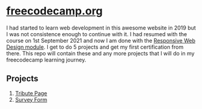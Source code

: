 # [freecodecamp.org](freecodecamp.org)
I had started to learn web development in this awesome website in 2019 but I was not consistence enough to continue with it. I had resumed with the course on 1st September 2021 and now I am done with the [Responsive Web Design module](https://www.freecodecamp.org/learn/responsive-web-design/). I get to do 5 projects and get my first certification from there. This repo will contain these and any more projects that I will do in my freecodecamp learning journey.

## Projects
1. [Tribute Page](https://github.com/betascribbles/FreeCodeCamp/tree/master/Tribute%20Page)
2. [Survey Form](https://github.com/betascribbles/FreeCodeCamp/tree/master/Survey%20Form)
